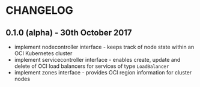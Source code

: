 # CHANGELOG

## 0.1.0 (alpha) - 30th October 2017
* implement nodecontroller interface - keeps track of node state within an OCI Kubernetes cluster
* implement servicecontroller interface - enables create, update and delete of OCI load balancers for services of type `LoadBalancer`
* implement zones interface - provides OCI region information for cluster nodes
